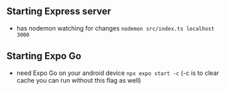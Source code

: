 ## Starting Express server

- has nodemon watching for changes `nodemon src/index.ts localhost 3000`


## Starting Expo Go 

- need Expo Go on your android device `npx expo start -c` (-c is to clear cache you can run without this flag as well)

